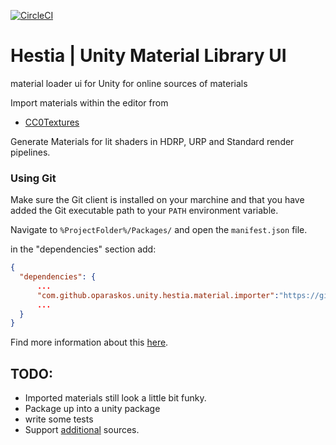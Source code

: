 [![CircleCI](https://circleci.com/gh/oparaskos/unity-material-library.svg?style=svg)](https://circleci.com/gh/oparaskos/unity-material-library)

# Hestia | Unity Material Library UI
material loader ui for Unity for online sources of materials

Import materials within the editor from 
* [CC0Textures](https://cc0textures.com/)

Generate Materials for lit shaders in HDRP, URP and Standard render pipelines.


### Using Git

Make sure the Git client is installed on your marchine and that you have added the Git executable path to your `PATH` environment variable.

Navigate to `%ProjectFolder%/Packages/` and open the `manifest.json` file.

in the "dependencies" section add:

```json
{
  "dependencies": {
      ...
      "com.github.oparaskos.unity.hestia.material.importer":"https://github.com/oparaskos/unity-material-library"
      ...
  }
}
```

Find more information about this [here](https://docs.unity3d.com/Manual/upm-git.html).


## TODO:
- Imported materials still look a little bit funky.
- Package up into a unity package
- write some tests
- Support [additional](https://gist.github.com/mauricesvay/1330cc530f6ab2ef33eb6a5ea56ef5bd) sources.